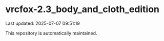 # vrcfox-2.3_body_and_cloth_edition

Last updated: 2025-07-07 09:51:19

This repository is automatically maintained.
